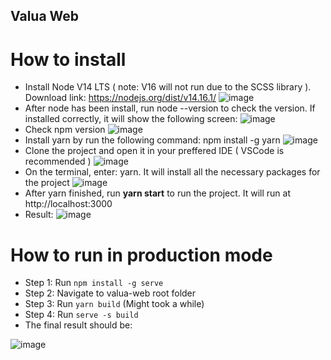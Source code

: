 ## Valua Web

# How to install

- Install Node V14 LTS ( note: V16 will not run due to the SCSS library ). Download link: https://nodejs.org/dist/v14.16.1/
  ![image](https://user-images.githubusercontent.com/54258769/139083262-266b6f1d-80d4-4ccc-b502-ef3c483ce9e4.png)
- After node has been install, run node --version to check the version. If installed correctly, it will show the following screen:
  ![image](https://user-images.githubusercontent.com/54258769/139083500-f93ac3f1-b834-4b6d-a117-85879e0168a1.png)
- Check npm version
  ![image](https://user-images.githubusercontent.com/54258769/139083720-43323767-d0b3-446a-9a77-5eeebf5737d0.png)
- Install yarn by run the following command: npm install -g yarn
  ![image](https://user-images.githubusercontent.com/54258769/139083918-334e3a65-f6c7-4eed-97e8-fb4e7312feb2.png)
- Clone the project and open it in your preffered IDE ( VSCode is recommended )
  ![image](https://user-images.githubusercontent.com/54258769/139084250-8e265ff2-288a-44b5-a13b-f4b695c9bc65.png)
- On the terminal, enter: yarn. It will install all the necessary packages for the project
  ![image](https://user-images.githubusercontent.com/54258769/139084421-514de3e1-a58c-40c6-bc52-0c0104e2b5fc.png)
- After yarn finished, run **yarn start** to run the project. It will run at http://localhost:3000
- Result:
  ![image](https://user-images.githubusercontent.com/54258769/139084854-edfc40e7-da94-473e-8421-b25a52afb43c.png)

# How to run in production mode

- Step 1: Run <code>npm install -g serve</code>
- Step 2: Navigate to valua-web root folder
- Step 3: Run <code>yarn build</code> (Might took a while)
- Step 4: Run <code>serve -s build</code>
- The final result should be:

![image](https://user-images.githubusercontent.com/54258769/155705865-412da008-c2cd-4a09-933d-2d0c01826468.png)
